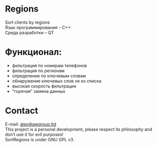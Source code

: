 # Regions
Sort clients by regions<br>
Язык программирования – С++<br>
Среда разработки – QT<br>

# Функционал:

- фильтрация по номерам телефонов<br>
- фильтрация по регионам<br>
- определение по ключевым словам<br>
- обнаружение ключевых слов не из списка<br>
- высокая скорость фильтрации<br>
- “горячая” замена данных<br>

# Contact
E-mail: alex@awgroup.ltd<br>
This project is a personal development, please respect its philosophy and don’t use it for evil purposes!<br>
SortRegions is under GNU GPL v3.
